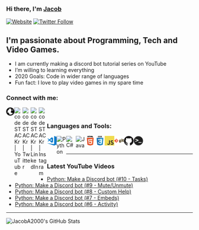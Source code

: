 ### Hi there, I'm [Jacob][website]

[![Website](https://img.shields.io/website?label=jacoballen.co.uk&style=for-the-badge&url=https://jacoballen.co.uk)](https://jacoballen.co.uk)
[![Twitter Follow](https://img.shields.io/twitter/follow/notjacoballen?color=1DA1F2&logo=twitter&style=for-the-badge)](https://twitter.com/intent/follow?original_referer=https%3A%2F%2Fgithub.com%2Fnotjacoballen&screen_name=notjacoballen)

## I'm passionate about Programming, Tech and Video Games.

- I am currently making a discord bot tutorial series on YouTube
- I’m willing to learning everything
- 2020 Goals: Code in wider range of languages
- Fun fact: I love to play video games in my spare time

### Connect with me:

[<img align="left" alt="codeSTACKr.com" width="22px" src="https://raw.githubusercontent.com/iconic/open-iconic/master/svg/globe.svg" />][website]
[<img align="left" alt="codeSTACKr | YouTube" width="22px" src="https://cdn.jsdelivr.net/npm/simple-icons@v3/icons/youtube.svg" />][youtube]
[<img align="left" alt="codeSTACKr | Twitter" width="22px" src="https://cdn.jsdelivr.net/npm/simple-icons@v3/icons/twitter.svg" />][twitter]
[<img align="left" alt="codeSTACKr | LinkedIn" width="22px" src="https://cdn.jsdelivr.net/npm/simple-icons@v3/icons/linkedin.svg" />][linkedin]
[<img align="left" alt="codeSTACKr | Instagram" width="22px" src="https://cdn.jsdelivr.net/npm/simple-icons@v3/icons/instagram.svg" />][instagram]

<br />

### Languages and Tools:

<img align="left" alt="Visual Studio Code" width="26px" src="https://raw.githubusercontent.com/github/explore/80688e429a7d4ef2fca1e82350fe8e3517d3494d/topics/visual-studio-code/visual-studio-code.png" />
<img align="left" alt="Python" width="26px" src="https://upload.wikimedia.org/wikipedia/commons/thumb/c/c3/Python-logo-notext.svg/768px-Python-logo-notext.svg.png" />
<img align="left" alt="C#" width="26px" src="https://upload.wikimedia.org/wikipedia/commons/thumb/7/7a/C_Sharp_logo.svg/1200px-C_Sharp_logo.svg.png" />
<img align="left" alt="Java" width="26px" src="https://www.iconfinder.com/data/icons/logos-and-brands/512/181_Java_logo_logos-512.png" />
<img align="left" alt="HTML5" width="26px" src="https://raw.githubusercontent.com/github/explore/80688e429a7d4ef2fca1e82350fe8e3517d3494d/topics/html/html.png" />
<img align="left" alt="CSS3" width="26px" src="https://raw.githubusercontent.com/github/explore/80688e429a7d4ef2fca1e82350fe8e3517d3494d/topics/css/css.png" />
<img align="left" alt="JavaScript" width="26px" src="https://raw.githubusercontent.com/github/explore/80688e429a7d4ef2fca1e82350fe8e3517d3494d/topics/javascript/javascript.png" />
<img align="left" alt="Git" width="26px" src="https://raw.githubusercontent.com/github/explore/80688e429a7d4ef2fca1e82350fe8e3517d3494d/topics/git/git.png" />
<img align="left" alt="GitHub" width="26px" src="https://raw.githubusercontent.com/github/explore/78df643247d429f6cc873026c0622819ad797942/topics/github/github.png" />
<img align="left" alt="Terminal" width="26px" src="https://raw.githubusercontent.com/github/explore/80688e429a7d4ef2fca1e82350fe8e3517d3494d/topics/terminal/terminal.png" />

<br />
<br />

---

### Latest YouTube Videos
<!-- YOUTUBE:START -->
- [Python: Make a Discord bot (#10 - Tasks)](https://www.youtube.com/watch?v=2Km0Ie-QdsU)
- [Python: Make a Discord bot (#9 - Mute/Unmute)](https://www.youtube.com/watch?v=GjvcedFUtDw)
- [Python: Make a Discord bot (#8 - Custom Help)](https://www.youtube.com/watch?v=LOZKH1d7EXY)
- [Python: Make a Discord bot (#7 - Embeds)](https://www.youtube.com/watch?v=lPzoe8crkAA)
- [Python: Make a Discord bot (#6 - Activity)](https://www.youtube.com/watch?v=FMMWjFian-A)
<!-- YOUTUBE:END -->

---

<img align="left" alt="JacobA2000's GitHub Stats" src="https://github-readme-stats.vercel.app/api?username=JacobA2000&show_icons=true&hide_border=true">

[website]: https://www.jacoballen.co.uk
[twitter]: https://twitter.com/notjacoballen
[youtube]: https://www.youtube.com/channel/UCl81IQbArFVCcPpYSPi9dUA
[instagram]: https://instagram.com/j_allen2000
[linkedin]: https://www.linkedin.com/in/jacob-allen-4654221b8/